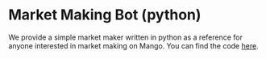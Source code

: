 # Market Making Bot \(python\)

We provide a simple market maker written in python as a reference for anyone interested in market making on Mango. You can find the code [here](https://gitlab.com/OpinionatedGeek/mango-explorer/-/blob/master/mango/marketmaking/simplemarketmaker.py).

